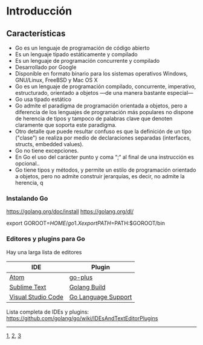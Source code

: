 # Introducción

## Características
- Go es un lenguaje de programación de código abierto
- Es un lenguaje tipado estáticamente y compilado
- Es un lenguaje de programación concurrente y compilado
- Desarrollado por Google
- Disponible en formato binario para los sistemas operativos Windows, GNU/Linux, FreeBSD y Mac OS X
- Go es un lenguaje de programación compilado, concurrente, imperativo, estructurado, orientado a objetos —de una manera bastante especial—
- Go usa tipado estático
- Go admite el paradigma de programación orientada a objetos, pero a diferencia de los lenguajes de programación más populares no dispone de herencia de tipos y tampoco de palabras clave que denoten claramente que soporta este paradigma.
- Otro detalle que puede resultar confuso es que la definición de un tipo ("clase") se realiza por medio de declaraciones separadas (interfaces, structs, embedded values).
- Go no tiene excepciones.
- En Go el uso del carácter punto y coma “;“ al final de una instrucción es opcional..
- Go tiene tipos y métodos, y permite un estilo de programación orientado a objetos, pero no admite construir jerarquías, es decir, no admite la herencia, q




### Instalando Go

https://golang.org/doc/install
https://golang.org/dl/

export GOROOT=$HOME/go1.X
export PATH=$PATH:$GOROOT/bin


### Editores y plugins para Go

Hay una larga lista de editores

| IDE | Plugin |
| ------ | ------ |
| [Atom](http://atom.io) | [go-plus](https://github.com/joefitzgerald/go-plus) |
| [Sublime Text](https://www.sublimetext.com/3) | [Golang Build](https://github.com/golang/sublime-build) |
| [Visual Studio Code](https://code.visualstudio.com) | [Go Language Support](https://visualstudiogallery.msdn.microsoft.com/bd7675ba-1bf5-4395-8c5a-4fc19dfc0d76) |

Lista completa de IDEs y plugins:
https://github.com/golang/go/wiki/IDEsAndTextEditorPlugins
___

[1](./lectura-1.md), [2](./lectura-2.md), [3](./lectura-3.md)
